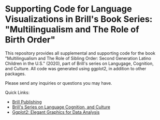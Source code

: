 # Supporting Code for Language Visualizations in Brill's Book Series: "Multilingualism and The Role of Birth Order"

This repository provides all supplemental and supporting code for the book "Multilingualism and The Role of Sibling Order: Second Generation Latino Children in the U.S." (2020), part of Brill's series on Langugage, Cognition, and Culture. All code was generated using ggplot2, in addition to other packages. 

Please send any inquiries or questions you may have. 

Quick Links:
- [Brill Publishing](https://brill.com)
- [Brill's Series on Language Cognition, and Culture](https://brill.com/view/serial/BSLC)
- [Ggplot2: Elegant Graphics for Data Analysis](https://ggplot2-book.org/)
